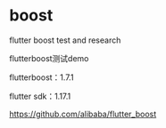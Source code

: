 # boost
flutter boost test and research

flutterboost测试demo


flutterboost：1.7.1

flutter sdk：1.17.1

https://github.com/alibaba/flutter_boost

